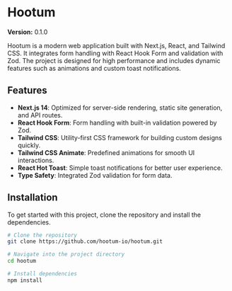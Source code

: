 # Hootum

**Version:** 0.1.0

Hootum is a modern web application built with Next.js, React, and Tailwind CSS. It integrates form handling with React Hook Form and validation with Zod. The project is designed for high performance and includes dynamic features such as animations and custom toast notifications.

## Features

- **Next.js 14**: Optimized for server-side rendering, static site generation, and API routes.
- **React Hook Form**: Form handling with built-in validation powered by Zod.
- **Tailwind CSS**: Utility-first CSS framework for building custom designs quickly.
- **Tailwind CSS Animate**: Predefined animations for smooth UI interactions.
- **React Hot Toast**: Simple toast notifications for better user experience.
- **Type Safety**: Integrated Zod validation for form data.

## Installation

To get started with this project, clone the repository and install the dependencies.

```bash
# Clone the repository
git clone https://github.com/hootum-io/hootum.git

# Navigate into the project directory
cd hootum

# Install dependencies
npm install
